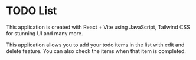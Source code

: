 # TODO List

This application is created with React + Vite using JavaScript, Tailwind CSS for stunning UI and many more. 

This application allows you to add your todo items in the list with edit and delete feature. You can also check the items when that item is completed.

